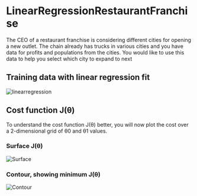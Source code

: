 # LinearRegressionRestaurantFranchise
 
The CEO of a restaurant franchise is considering different cities for opening a new outlet. The chain already has trucks in various cities and you have data for
profits and populations from the cities.
You would like to use this data to help you select which city to expand to next

## Training data with linear regression fit 

 ![linearregression](https://user-images.githubusercontent.com/90453702/170893782-b4b97d90-7aa9-4e08-ac26-e46c0e3282f6.jpg)

## Cost function J(θ)
To understand the cost function J(θ) better, you will now plot the cost over a 2-dimensional grid of θ0 and θ1 values.
### Surface J(θ)
![Surface](https://user-images.githubusercontent.com/90453702/170894018-d415b569-ba07-4df4-af72-5a494b694624.jpg)
### Contour, showing minimum J(θ)
![Contour](https://user-images.githubusercontent.com/90453702/170894021-2b0a88f9-1103-433f-8842-ff552c2f1eee.jpg)


